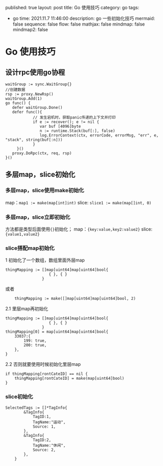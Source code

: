 published: true
layout: post
title: Go 使用技巧
category: go
tags: 
  - go
time: 2021.11.7 11:46:00
description: go 一些初始化技巧
mermaid: false
sequence: false
flow: false
mathjax: false
mindmap: false
mindmap2: false
# Go 使用技巧

## 设计rpc使用go协程
```
waitGroup := sync.WaitGroup{}
//创建数据
rsp := proxy.NewRsp()
waitGroup.Add(1)
go func() {
   defer waitGroup.Done()
   defer func(){
			// 发生宕机时，获取panic传递的上下文并打印
			if e := recover(); e != nil {
			   var buf [4096]byte
			   n := runtime.Stack(buf[:], false)
			   log.ErrorContext(ctx, errorCode, errorMsg, "err", e, "stack", string(buf[:n]))
			}
	 }()
   proxy.DoRpc(ctx, req, rsp)
}()
```

## 多层map，slice初始化
### 多层map，slice使用make初始化
map：`map1 := make(map[int]int)`
slice: `slice1 := make(map[]int, 0)`
### 多层map，slice立即初始化
方法都是类型后面使用`{}`初始化；
map：`{key:value,key2:value2}`
slice: `{value1,value2}`

### slice搭配map初始化
1 初始化了一个数组，数组里面外层map
```
thingMapping := []map[uint64]map[uint64]bool{
                   { }, { }
                }
```
或者
```
	thingMapping := make([]map[uint64]map[uint64]bool, 2)
```
2.1 里层map再初始化
```
thingMapping := []map[uint64]map[uint64]bool{
                   { }, { }
                }
thingMapping[0] = map[uint64]map[uint64]bool{
    33037:{
        199: true,
        200: true,
    },
}
```
2.2 否则就要使用时候初始化里层map
```
if thingMapping[rontCateID] == nil {
    thingMapping[rontCateID] = make(map[uint64]bool)
}
```

### slice初始化
```
SelectedTags := []*TagInfo{
        &TagInfo{
            TagID:1,
            TagName:"运动",
            Source: 1,
        },
        &TagInfo{
            TagID:2,
            TagName:"休闲",
            Source: 2,
        },
    }
```